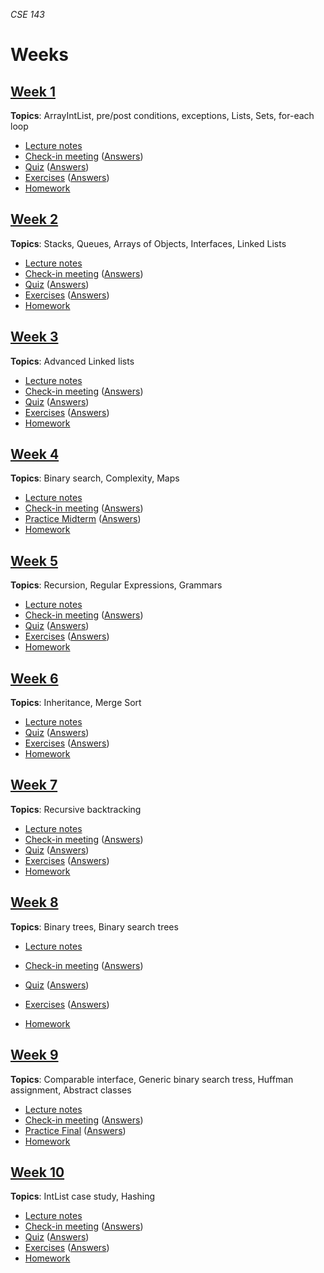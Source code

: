 _CSE 143_
# Weeks
## [Week 1](week01)
__Topics__: ArrayIntList, pre/post conditions, exceptions, Lists, Sets, for-each loop
* [Lecture notes](week01/lecture-notes.md)
* [Check-in meeting](week01/check-in-meeting.md) ([Answers](week01/check-in-meeting-answers.md))
* [Quiz](week01/quiz.md) ([Answers](week01/quiz-answers.md))
* [Exercises](week01/exercises.md) ([Answers](week01/exercise-answers.md))
* [Homework](week01/homework.md)

## [Week 2](week03)
__Topics__: Stacks, Queues, Arrays of Objects, Interfaces, Linked Lists
* [Lecture notes](week02/lecture-notes.md)
* [Check-in meeting](week02/check-in-meeting.md) ([Answers](week02/check-in-meeting-answers.md))
* [Quiz](week02/quiz.md) ([Answers](week02/quiz-answers.md))
* [Exercises](week02/exercises.md) ([Answers](week02/exercise-answers.md))
* [Homework](week02/homework.md)

## [Week 3](week03)
__Topics__: Advanced Linked lists
* [Lecture notes](week03/lecture-notes.md)
* [Check-in meeting](week03/check-in-meeting.md) ([Answers](week03/check-in-meeting-answers.md))
* [Quiz](week03/quiz.md) ([Answers](week03/quiz-answers.md))
* [Exercises](week03/exercises.md) ([Answers](week03/exercise-answers.md))
* [Homework](week03/homework.md)

## [Week 4](week04)
__Topics__: Binary search, Complexity, Maps
* [Lecture notes](week04/lecture-notes.md)
* [Check-in meeting](week04/check-in-meeting.md) ([Answers](week04/check-in-meeting-answers.md))
* [Practice Midterm](../exams/midterm/practice-midterm.md) ([Answers](../exams/midterm/practice-midterm-answers.md))
* [Homework](week04/homework.md)

## [Week 5](week05)
__Topics__: Recursion, Regular Expressions, Grammars
* [Lecture notes](week05/lecture-notes.md)
* [Check-in meeting](week05/check-in-meeting.md) ([Answers](week05/check-in-meeting-answers.md))
* [Quiz](week05/quiz.md) ([Answers](week05/quiz-answers.md))
* [Exercises](week05/exercises.md) ([Answers](week05/exercise-answers.md))
* [Homework](week05/homework.md)

## [Week 6](week06)
__Topics__: Inheritance, Merge Sort
* [Lecture notes](week06/lecture-notes.md)
* [Quiz](week06/quiz.md) ([Answers](week06/quiz-answers.md))
* [Exercises](week06/exercises.md) ([Answers](week06/exercise-answers.md))
* [Homework](week06/homework.md)

## [Week 7](week07)
__Topics__: Recursive backtracking
* [Lecture notes](week07/lecture-notes.md)
* [Check-in meeting](week07/check-in-meeting.md) ([Answers](week07/check-in-meeting-answers.md))
* [Quiz](week07/quiz.md) ([Answers](week07/quiz-answers.md))
* [Exercises](week07/exercises.md) ([Answers](week07/exercise-answers.md))
* [Homework](week07/homework.md)

## [Week 8](week08)
__Topics__: Binary trees, Binary search trees
* [Lecture notes](week08/lecture-notes.md)
* [Check-in meeting](week08/check-in-meeting.md) ([Answers](week08/check-in-meeting-answers.md))
* [Quiz](week08/quiz.md) ([Answers](week08/quiz-answers.md))
* [Exercises](week08/exercises.md) ([Answers](week08/exercise-answers.md))

* [Homework](week08/homework.md)

## [Week 9](week09)
__Topics__: Comparable interface, Generic binary search tress, Huffman assignment, Abstract classes
* [Lecture notes](week09/lecture-notes.md)
* [Check-in meeting](week09/check-in-meeting.md) ([Answers](week09/check-in-meeting-answers.md))
* [Practice Final](../exams/final/practice-final.md) ([Answers](../exams/final/practice-final-answers.md))
* [Homework](week09/homework.md)

## [Week 10](week10)
__Topics__: IntList case study, Hashing
* [Lecture notes](week10/lecture-notes.md)
* [Check-in meeting](week10/check-in-meeting.md) ([Answers](week10/check-in-meeting-answers.md))
* [Quiz](week07/quiz.md) ([Answers](week10/quiz-answers.md))
* [Exercises](week10/exercises.md) ([Answers](week10/exercise-answers.md))
* [Homework](week10/homework.md)